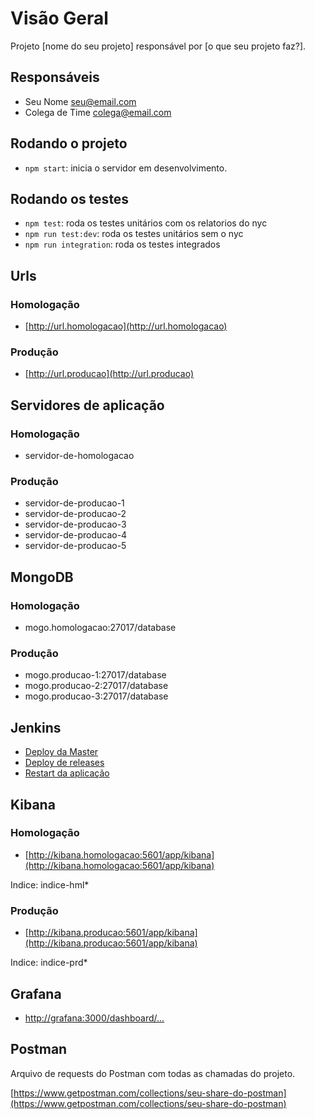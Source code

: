 # Visão Geral

Projeto [nome do seu projeto] responsável por [o que seu projeto faz?].

## Responsáveis

- Seu Nome <seu@email.com>
- Colega de Time <colega@email.com>

## Rodando o projeto

- `npm start`: inicia o servidor em desenvolvimento.

## Rodando os testes

- `npm test`: roda os testes unitários com os relatorios do nyc
- `npm run test:dev`: roda os testes unitários sem o nyc
- `npm run integration`: roda os testes integrados

## Urls

### Homologação

- [http://url.homologacao](http://url.homologacao)

### Produção

- [http://url.producao](http://url.producao)

## Servidores de aplicação

### Homologação

- servidor-de-homologacao

### Produção

- servidor-de-producao-1
- servidor-de-producao-2
- servidor-de-producao-3
- servidor-de-producao-4
- servidor-de-producao-5

## MongoDB

### Homologação

- mogo.homologacao:27017/database

### Produção

- mogo.producao-1:27017/database
- mogo.producao-2:27017/database
- mogo.producao-3:27017/database

## Jenkins

- [Deploy da Master](http://jenkins/job/...)
- [Deploy de releases](http://jenkins/job/...)
- [Restart da aplicação](http://jenkins/job/...)

## Kibana

### Homologação

- [http://kibana.homologacao:5601/app/kibana](http://kibana.homologacao:5601/app/kibana)

Indice: indice-hml*

### Produção

- [http://kibana.producao:5601/app/kibana](http://kibana.producao:5601/app/kibana)

Indice: indice-prd*

## Grafana

- [http://grafana:3000/dashboard/...](http://grafana:3000/dashboard/...)

## Postman

Arquivo de requests do Postman com todas as chamadas do projeto.

[https://www.getpostman.com/collections/seu-share-do-postman](https://www.getpostman.com/collections/seu-share-do-postman)